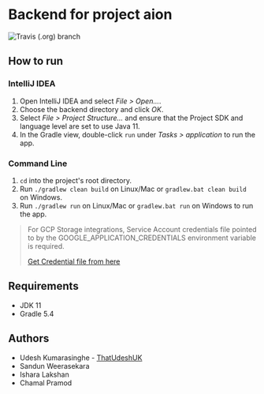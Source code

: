 # Backend for project aion

![Travis (.org) branch](https://img.shields.io/travis/aion-project/backend/master)

## How to run

### IntelliJ IDEA

1. Open IntelliJ IDEA and select _File > Open..._.
2. Choose the backend directory and click _OK_.
3. Select _File > Project Structure..._ and ensure that the Project SDK and language level are set to use Java 11.
4. In the Gradle view, double-click `run` under _Tasks > application_ to run the app.

### Command Line

1. `cd` into the project's root directory.
2. Run `./gradlew clean build` on Linux/Mac or `gradlew.bat clean build` on Windows.
3. Run `./gradlew run` on Linux/Mac or `gradlew.bat run` on Windows to run the app.

> For GCP Storage integrations, Service Account credentials file pointed to by the GOOGLE_APPLICATION_CREDENTIALS environment variable is required. 
>
>[Get Credential file from here]("https://cloud.google.com/compute/docs/access/service-accounts")

## Requirements

- JDK 11
- Gradle 5.4

## Authors
- Udesh Kumarasinghe - [ThatUdeshUK]("https://github.com/UdeshUK")
- Sandun Weerasekara
- Ishara Lakshan
- Chamal Pramod